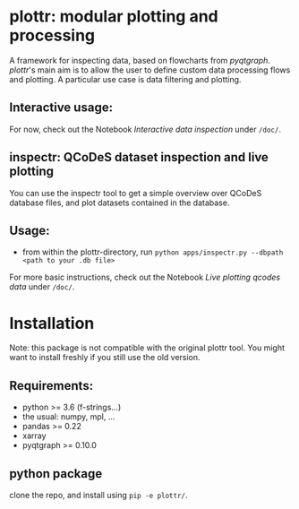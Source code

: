 # plottr: modular plotting and processing

A framework for inspecting data, based on flowcharts from *pyqtgraph*. 
*plottr*'s main aim is to allow the user to define custom data processing flows and plotting.
A particular use case is data filtering and plotting.

## Interactive usage: 

For now, check out the Notebook *Interactive data inspection* under `/doc/`.

## inspectr: QCoDeS dataset inspection and live plotting

You can use the inspectr tool to get a simple overview over QCoDeS database 
files, and plot datasets contained in the database.

## Usage:

* from within the plottr-directory, run `python apps/inspectr.py --dbpath <path to your .db file>`

For more basic instructions, check out the Notebook *Live plotting qcodes data* under `/doc/`.

# Installation

Note: this package is not compatible with the original plottr tool. You might want to install freshly if you still use the old version.

## Requirements:
* python >= 3.6 (f-strings...)
* the usual: numpy, mpl, ...
* pandas >= 0.22
* xarray
* pyqtgraph >= 0.10.0

## python package

clone the repo, and install using `pip -e plottr/`. 


